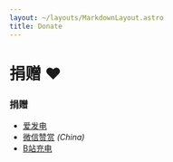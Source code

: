 ```yaml
---
layout: ~/layouts/MarkdownLayout.astro
title: Donate
---
```


<style>
.hero-body .column {
	margin-bottom: 180px;
}

.hero-body .tagline {
	font-size: 18px;
	margin-top: 5px;
}

#self-photo {
	margin-top: 30px;
	margin-left: 30px;
	border-radius: 50%;
	width: 130px;
}
</style>

<!-- ## <img id="self-photo" src="/assets/sindre-sorhus-small.jpg" align="right" class="hidden sm:block">-->

# 捐赠 <span class="pl-2">❤️</span>

### 捐赠

- [爱发电](https://afdian.com/a/donate_daye)
- [微信赞赏](/assets/wechatpay.jpg) *(China)*
- [B站充电](https://space.bilibili.com/1847808902?spm_id_from=333.788.0.0)


<!-- ##### Buy my apps

You can also support me by [buying my apps](/apps/paid). A nice review on the App Store is also a good way to support my work.-->
